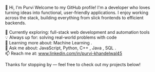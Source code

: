 👋 Hi, I'm Purvi
Welcome to my GitHub profile! I'm a developer who loves turning ideas into functional, user-friendly applications. I enjoy working across the stack,
building everything from slick frontends to efficient backends.

🔭 Currently exploring: full-stack web development and automation tools <br>
💡 Always up for: solving real-world problems with code <br>
🌱 Learning more about: Machine Learning . <br>
💬 Ask me about: JavaScript, Python, C++ , Java , SQL . <br>
📫 Reach me at: www.linkedin.com/in/purvi-khandelwal45 <br>

Thanks for stopping by — feel free to check out my projects below!

<!---
purvii12/purvii12 is a ✨ special ✨ repository because its `README.md` (this file) appears on your GitHub profile.
You can click the Preview link to take a look at your changes.
--->
